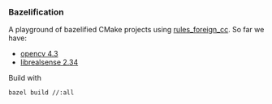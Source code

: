 ### Bazelification

A playground of bazelified CMake projects using [rules_foreign_cc](https://github.com/bazelbuild/rules_foreign_cc).
So far we have:

- [opencv 4.3](https://docs.opencv.org/4.3.0/index.html)
- [librealsense 2.34](https://intelrealsense.github.io/librealsense/doxygen/index.html)

Build with
```
bazel build //:all
```
